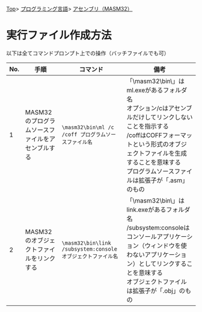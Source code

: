 [Top](../../../index.md)\>
[プログラミング言語](../../pgl.md)\>
[アセンブリ（MASM32）](../language_0001.md)

# 実行ファイル作成方法

以下は全てコマンドプロンプト上での操作（バッチファイルでも可）

|No.|手順|コマンド|備考|
----|----|----|----
|1|MASM32のプログラムソースファイルをアセンブルする|```\masm32\bin\ml /c /coff プログラムソースファイル名```|「\masm32\bin\」はml.exeがあるフォルダ名<br>オプション/cはアセンブルだけしてリンクしないことを指示する<br>/coffはCOFFフォーマットという形式のオブジェクトファイルを生成することを意味する<br>プログラムソースファイルは拡張子が「.asm」のもの|
|2|MASM32のオブジェクトファイルをリンクする|```\masm32\bin\link /subsystem:console オブジェクトファイル名```|「\masm32\bin\」はlink.exeがあるフォルダ名<br>/subsystem:consoleはコンソールアプリケーション（ウィンドウを使わないアプリケーション）としてリンクすることを意味する<br>オブジェクトファイルは拡張子が「.obj」のもの|